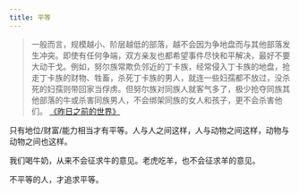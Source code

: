 ```yaml
---
title: 平等
---
```

> 一般而言，规模越小、阶层越低的部落，越不会因为争地盘而与其他部落发生冲突。即使有任何争端，双方亲友也都希望事件尽快和平解决，最好不要大动干戈。例如，努尔族常欺负邻近的丁卡族，经常侵入丁卡族的地盘，抢走丁卡族的财物、牲畜，杀死丁卡族的男人，就连一些妇孺都不放过，没杀死的妇孺则带回家当俘虏。但努尔族对同族人就客气多了，极少抢夺同族其他部落的牛或杀害同族男人，不会绑架同族的女人和孩子，更不会杀害他们。
>  [《昨日之前的世界》](../t/the-world-until-yesterday.md)

只有地位/财富/能力相当才有平等。人与人之间这样，人与动物之间这样，动物与动物之间也这样。

我们喝牛奶，从来不会征求牛的意见。老虎吃羊，也不会征求羊的意见。

不平等的人，才追求平等。